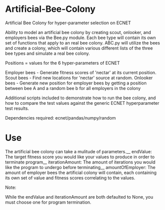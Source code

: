 # Artificial-Bee-Colony
Artificial Bee Colony for hyper-parameter selection on ECNET

Ability to model an artificial bee colony by creating scout, onlooker, and employers bees via the Bee.py module. Each bee type will
contain its own set of functions that apply to an real bee colony. ABC.py will utilize the bees and create a colony, which will contain
various different lists of the three bee types and simulate a real bee colony. 

Positions = values for the 6 hyper-parameters of ECNET

Employer bees - Generate fitness scores of 'nectar' at its current position.
Scout bees - Find new locations for 'nectar' source at random.
Onlooker bees - Generate new position for employer bees by getting a position between bee A and a random bee b for all employers in the colony

Additional scripts included to demonstrate how to run the bee colony, and how to compare the test values against the generic ECNET hyperparameter test results.

Dependencies required: 
ecnet/pandas/numpy/random

# Use

The artificial bee colony can take a mulitude of parameters.__ 
endValue: The target fitness score you would like your values to produce in order to terminate program__
iterationAmount: The amount of iterations you would like the program to undergo before terminating__
amountOfEmployer: The amount of employer bees the artificial colony will contain, each containing its own set of value and fitness scores correlating to the values.

Note:

While the endValue and iterationAmount are both defaulted to None, you must choose one for program termination.
